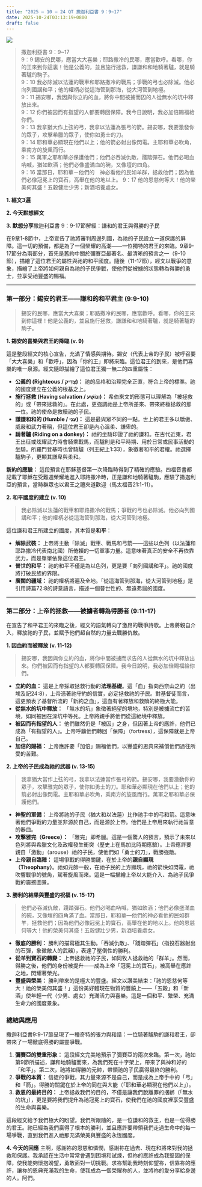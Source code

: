 ```yaml
---
title: "2025 – 10 – 24 QT 撒迦利亞書 9：9~17"
date: 2025-10-24T03:13:19+0800
draft: false
---
```


![](/images/qt.jpg)
> 撒迦利亞書 9：9~17  
> 9：9 錫安的民哪，應當大大喜樂；耶路撒冷的民哪，應當歡呼。看哪，你的王來到你這裏！他是公義的，並且施行拯救，謙謙和和地騎著驢，就是騎著驢的駒子。  
> 9：10 我必除滅以法蓮的戰車和耶路撒冷的戰馬；爭戰的弓也必除滅。他必向列國講和平；他的權柄必從這海管到那海，從大河管到地極。  
> 9：11 錫安哪，我因與你立約的血，將你中間被擄而囚的人從無水的坑中釋放出來。  
> 9：12 你們被囚而有指望的人都要轉回保障。我今日說明，我必加倍賜福給你們。  
> 9：13 我拿猶大作上弦的弓，我拿以法蓮為張弓的箭。錫安哪，我要激發你的眾子，攻擊希臘的眾子，使你如勇士的刀。  
> 9：14 耶和華必顯現在他們以上；他的箭必射出像閃電。主耶和華必吹角，乘南方的旋風而行。  
> 9：15 萬軍之耶和華必保護他們；他們必吞滅仇敵，踐踏彈石。他們必喝血吶喊，猶如飲酒；他們必像盛滿血的碗，又像壇的四角。  
> 9：16 當那日，耶和華－他們的　神必看他的民如羊群，拯救他們；因為他們必像冠冕上的寶石，高舉在他的地以上。
> 9：17 他的恩慈何等大！他的榮美何其盛！五穀健壯少男；新酒培養處女。  



**1.  經文3遍**

**2. 今天默想經文**

**3. 默想分享**撒迦利亞書 9：9-17節解經：謙和的君王與得勝的子民



在9章1-8節中，上帝宣告了祂將審判周邊列國，為祂的子民設立一道保護的屏障。這一切的預備，都是為了一個榮耀的高潮——一位獨特的君王的來臨。9章9-17節分為兩部分，首先是舊約中關於彌賽亞最著名、最清晰的預言之一（9-10節），描繪了這位君王的屬性與祂的和平國度。隨後（11-17節），經文以戰爭的意象，描繪了上帝將如何親自為祂的子民爭戰，使他們從被擄的狀態轉為得勝的勇士，並享受祂豐盛的賜福。

------



### **第一部分：錫安的君王——謙和的和平君主 (9:9-10)**



> 錫安的民哪，應當大大喜樂；耶路撒冷的民哪，應當歡呼。看哪，你的王來到你這裡！他是公義的，並且施行拯救，謙謙和和地騎著驢，就是騎著驢的駒子。

**1. 錫安的喜樂與君王的降臨 (v. 9)**

這是整段經文的核心宣告，充滿了情感與期待。錫安（代表上帝的子民）被呼召要「大大喜樂」和「歡呼」，因為「你的王」即將來臨。這位君王的到來，是他們喜樂的唯一泉源。經文隨即描繪了這位君王獨一無二的四重屬性：

- **公義的 (Righteous / צַדִּיק)：** 祂的品格和治理完全正直，符合上帝的標準。祂的國度建立在公義的根基之上。
- **施行拯救 (Having salvation / וְנוֹשָׁע)：** 希伯來文的形態可以理解為「被拯救的」或「帶來拯救的」。在此處，更強調祂是上帝所差來、帶來終極拯救的那一位。祂的使命是救贖祂的子民。
- **謙謙和和的 (Humble / עָנִי)：** 這是最與眾不同的一點。世上的君王多以驕傲、威嚴和武力著稱，但這位君王卻是內心溫柔、謙卑的。
- **騎著驢 (Riding on a donkey)：** 祂的坐騎印證了祂的謙和。在古代近東，君王出征或炫耀武力時會騎乘戰馬，而驢則是和平時期、用於日常或民事活動的坐騎。所羅門登基時也曾騎驢（列王紀上1:33），象徵著和平的君權。祂選擇驢駒子，更顯其謙卑與柔和。

**新約的應驗：** 這段預言在耶穌基督第一次降臨時得到了精確的應驗。四福音書都記載了耶穌在受難週榮耀地進入耶路撒冷時，正是謙和地騎著驢駒，應驗了撒迦利亞的預言，當時群眾也以君王之禮夾道歡迎（馬太福音21:1-11）。

**2. 和平國度的建立 (v. 10)**

> 我必除滅以法蓮的戰車和耶路撒冷的戰馬；爭戰的弓也必除滅。他必向列國講和平；他的權柄必從這海管到那海，從大河管到地極。

這位謙和君王所建立的國度，其本質是**和平**：

- **解除武裝：** 上帝將主動「除滅」戰車、戰馬和弓箭——這些以色列（以法蓮和耶路撒冷代表南北國）所倚賴的一切軍事力量。這意味著真正的安全不再依靠武力，而是單單依靠這位君王。
- **普世的和平：** 祂的和平不僅是為以色列，更是要「向列國講和平」。祂的國度將打破民族的界限。
- **廣闊的疆域：** 祂的權柄將遍及全地。「從這海管到那海，從大河管到地極」是引用詩篇72:8的詩意語言，描述一個普世性的、無遠弗屆的國度。

------



### **第二部分：上帝的拯救——被擄者轉為得勝者 (9:11-17)**



在宣告了和平君王的來臨之後，經文的語氣轉向了激昂的戰爭詩歌。上帝將親自介入，釋放祂的子民，並賦予他們超自然的力量去戰勝仇敵。

**1. 因血約而被釋放 (v. 11-12)**

> 錫安哪，我因與你立約的血，將你中間被擄而求告的人從無水的坑中釋放出來。你們被囚而有指望的人都要轉回保障。我今日說明，我必加倍賜福給你們。

- **立約的血：** 這是上帝採取拯救行動的**法理基礎**。這「血」指向西奈山之約（出埃及記24:8），上帝憑著祂守約的信實，必定拯救祂的子民。對基督徒而言，這更預表了基督所流的「新約之血」，這血有著釋放和救贖的終極大能。
- **從無水的坑中釋放：** 「無水的坑」象徵著絕望的境地，特別是被擄流亡的苦境，如同被困在深坑中等死。上帝將親手將他們從這絕境中釋放。
- **被囚而有指望的人：** 他們雖然仍是「被囚」之身，但因著上帝的應許，他們已成為「有指望的人」。上帝呼籲他們轉回「保障」（fortress），這保障就是上帝自己。
- **加倍的賜福：** 上帝應許要「加倍」賜福他們，以豐盛的恩典來補償他們過往所受的苦難。

**2. 上帝的子民成為祂的武器 (v. 13-15)**

> 我拿猶大當作上弦的弓，我拿以法蓮當作張弓的箭。錫安哪，我要激動你的眾子，攻擊雅完的眾子，使你如勇士的刀。耶和華必顯現在他們以上；他的箭必射出像閃電。主耶和華必吹角，乘南方的旋風而行。萬軍之耶和華必保護他們。

- **神聖的軍備：** 上帝將祂的子民（猶大和以法蓮）比作祂手中的弓和箭。這意味著他們爭戰的力量並非源於自己，而是源於上帝。他們是上帝用來執行祂旨意的器皿。
- **攻擊雅完（Greece）：** 「雅完」即希臘。這是一個驚人的預言，預示了未來以色列將與希臘文化及政權發生衝突（歷史上在馬加比時期應驗）。上帝應許要親自「激動」（arouse）祂的子民，使他們如「勇士的刀」，戰勝強敵。
- **上帝親自臨陣：** 這場爭戰的得勝關鍵，在於上帝的**親自顯現（Theophany）**。祂如元帥一般，在祂子民的上方顯現，祂的箭快如閃電，祂吹響戰爭的號角，駕著旋風而來。這是一幅描繪上帝以大能介入、為祂子民爭戰的震撼圖景。

**3. 勝利的結果與豐盛的祝福 (v. 15-17)**

> 他們必吞滅仇敵，踐踏彈石。他們必喝血吶喊，猶如飲酒；他們必像盛滿血的碗，又像壇的四角滿了血。當那日，耶和華—他們的神必看他的民如群羊，拯救他們；因為他們必像冠冕上的寶石，高舉在他的地以上。他的恩慈何等大！他的榮美何其盛！五穀健壯少男，新酒培養處女。

- **徹底的勝利：** 勝利的描寫極其生動。「吞滅仇敵」、「踐踏彈石」（指投石器射出的石彈，象徵敵人的武器），表達了壓倒性的勝利。
- **從羊到寶石的轉變：** 上帝拯救祂的子民，如同牧人拯救祂的「群羊」。然而，得勝之後，他們的身份被提升——成為上帝「冠冕上的寶石」，被高舉在應許之地，閃耀著榮光。
- **豐盛與榮美：** 勝利帶來的是極大的豐盛。經文以讚美結束：「祂的恩慈何等大！祂的榮美何其盛！」這份美好體現在物質的豐饒上——「五穀」和「新酒」使年輕一代（少男、處女）充滿活力與喜樂。這是一個和平、繁榮、充滿生命力的國度景象。



### **總結與應用**



撒迦利亞書9:9-17節呈現了一種奇特的張力與和諧：一位騎著驢駒的謙和君王，卻帶來了一場徹底得勝的屬靈爭戰。

1. **彌賽亞的雙重形象：** 這段經文完美地預示了彌賽亞的兩次來臨。第一次，祂如第9節所描述，謙和地騎驢而來，為我們死在十字架上，帶來了與神和好的「和平」。第二次，祂將如得勝的元帥，帶領祂的子民贏得最終的勝利。
2. **爭戰的本質：** 信徒的爭戰，其力量來源不是自己，而是成為上帝手中的「弓」和「箭」。得勝的關鍵在於上帝的同在與大能（「耶和華必顯現在他們以上」）。
3. **救恩的最終目的：** 上帝拯救我們的目的，不僅是讓我們脫離罪的捆綁（「無水的坑」），更是要將我們提升為祂冠冕上的寶石，使我們在祂的國度裡享受豐盛的生命與喜樂。

這段經文給予我們極大的盼望。我們所跟隨的，是一位謙和的救主，也是一位得勝的君王。祂已經為我們贏得了根本的勝利，並且應許要帶領我們走過生命中的每一場爭戰，直到我們進入祂那充滿榮美與豐盛的永恆國度。

**4. 今天的回應**
主啊，感謝祢的恩慈和憐憫，感謝祢在過去、現在和將來對我的拯救和保護。我承認在生活中常常會遇到困境和試煉，但祢的應許成為我堅固的保障，使我能夠懷抱盼望，勇敢面對一切挑戰。求祢幫助我時刻仰望祢，信靠祢的應許，讓祢的恩典充滿我的生命，使我成為一個榮耀祢的人，並將祢的愛分享給身邊的人。阿們。
